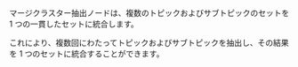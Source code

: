 マージクラスター抽出ノードは、複数のトピックおよびサブトピックのセットを 1 つの一貫したセットに統合します。

これにより、複数回にわたってトピックおよびサブトピックを抽出し、その結果を 1 つのセットに統合することができます。
